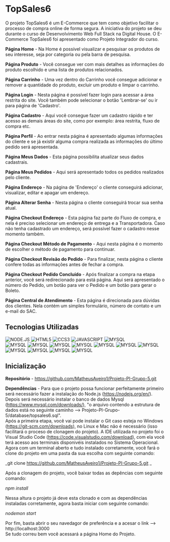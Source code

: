# TopSales6

O projeto TopSales6 é um E-Commerce que tem como objetivo facilitar o processo de compra online de forma segura.
A iniciativa do projeto se deu durante o curso de Desenvolvimento Web Full Stack na Digital House. O E-Commerce TopSales6 foi apresentado 
como Projeto Integrador do curso.

__Página Home__ - Na Home é possível visualizar e pesquisar os produtos de seu interesse, seja por categoria ou pela barra de pesquisa.

__Página Produto__ - Você consegue ver com mais detalhes as informações do produto escolhido e uma lista de produtos relacionados.

__Página Carrinho__ - Uma vez dentro do Carrinho você consegue adicionar e remover a quantidade do produto, excluir um produto e limpar o carrinho.

__Página Login__ - Nesta página é possível fazer login para acessar a área restrita do site. Você também pode selecionar o botão 'Lembrar-se' ou ir para
página de 'Cadastro'.

__Página Cadastro__ - Aqui você consegue fazer um cadastro rápido e ter acesso as demais áreas do site, como por exemplo: área restrita, fluxo de compra etc.

__Página Perfil__ - Ao entrar nesta página é apresentado algumas informações do cliente e se já existir alguma compra realizada as informações do último pedido 
será apresentada.

__Página Meus Dados__ - Esta página possibilita atualizar seus dados cadastrais.

__Página Meus Pedidos__ - Aqui será apresentado todos os pedidos realizados pelo cliente.

__Página Endereço__ - Na página de 'Endereço' o cliente conseguirá adicionar, visualizar, editar e apagar um endereço.

__Página Alterar Senha__ - Nesta página o cliente conseguirá trocar sua senha atual.

__Página Checkout Endereço__ - Esta página faz parte do Fluxo de compra, e nela é preciso selecionar um endereço de entrega e a Transportadora. Caso não tenha cadastrado um endereço, será possível fazer o cadastro nesse momento também.

__Página Checkout Método de Pagamento__ - Aqui nesta página é o momento de escolher o método de pagamento para continuar.

__Página Checkout Revisão do Pedido__ - Para finalizar, nesta página o cliente confere todas as informações antes de fechar a compra.

__Página Checkout Pedido Concluído__ - Após finalizar a compra na etapa anterior, você será redirecionado para está página. Aqui será apresentado o número
do Pedido, um botão para ver o Pedido e um botão para gerar o Boleto.

__Página Central de Atendimento__ - Esta página é direcionada para dúvidas dos clientes. Nela contém um simples formulário, número de contato e um e-mail do SAC.    


## Tecnologias Utilizadas

<div stayle="display: inline_block">
  <img algin="center" alt="NODE.JS" src="https://img.shields.io/badge/Node.js-43853D?style=for-the-badge&logo=node.js&logoColor=white">
  <img algin="center" alt="HTML5" src="https://img.shields.io/badge/HTML5-E34F26?style=for-the-badge&logo=html5&logoColor=white">
  <img algin="center" alt="CCS3" src="https://img.shields.io/badge/CSS3-1572B6?style=for-the-badge&logo=css3&logoColor=white">
  <img algin="center" alt="JAVASCRIPT" src="https://img.shields.io/badge/JavaScript-323330?style=for-the-badge&logo=javascript&logoColor=F7DF1E">
  <img algin="center" alt="MYSQL" src="https://img.shields.io/badge/MySQL-00000F?style=for-the-badge&logo=mysql&logoColor=white">
 </div>

<div stayle="display: inline_block;margin: 0 0 40px 0">
  <img algin="center" alt="MYSQL" src="https://img.shields.io/badge/bcrypt-v5.0.1-yellow">
  <img algin="center" alt="MYSQL" src="https://img.shields.io/badge/cookie--parser-v1.4.4-orange">
  <img algin="center" alt="MYSQL" src="https://img.shields.io/badge/ejs-v2.6.9-brightgreen">
  <img algin="center" alt="MYSQL" src="https://img.shields.io/badge/express-4.16.1-yellowgreen">
  <img algin="center" alt="MYSQL" src="https://img.shields.io/badge/express--session-v1.17.3-yellowgreen">
  <img algin="center" alt="MYSQL" src="https://img.shields.io/badge/express--validator-v6.14.2-yellowgreen">
  <img algin="center" alt="MYSQL" src="https://img.shields.io/badge/method--override-v3.0.0-red">
  <img algin="center" alt="MYSQL" src="https://img.shields.io/badge/multer-v1.4.5--lts.1-blue">
  <img algin="center" alt="MYSQL" src="https://img.shields.io/badge/mysql2-v2.3.3-lightgrey">
  <img algin="center" alt="MYSQL" src="https://img.shields.io/badge/sequelize-v6.23.0-lightgrey">
  <img algin="center" alt="MYSQL" src="https://img.shields.io/badge/nodemon-v2.0.19-orange">
</div>

## Inicialização

__Repositório__ - https://github.com/MatheusAveiro1/Projeto-PI-Grupo-5.git

__Dependências__ - Para que o projeto possa funcionar perfeitamente primeiro será necessário fazer a instalação do Node.js (https://nodejs.org/en/). Depois será necessário instalar o banco de dados Mysql (https://www.mysql.com/downloads/), "o arquivo contendo a estrutura de dados está no seguinte caminho --> Projeto-PI-Grupo-5/database/topsales6.sql".  
Após a primeira etapa, você vai pode instalar o Git caso esteja no Windows (https://git-scm.com/downloads), no Linux e Mac não é necessário (isso facilitará o proceso de clonagem do projeto).
A IDE utilizada no projeto foi o Visual Studio Code (https://code.visualstudio.com/download), com ela você terá acesso aos terminais disponivéis instalados no Sistema Operacional.  
Agora com um terminal aberto e tudo instalado corretamente, você fará o clone do projeto em uma pasta da sua escolha com seguinte comando:  

_git clone https://github.com/MatheusAveiro1/Projeto-PI-Grupo-5.git _

Após a clonagem do projeto, você baixar todas as depências com seguinte comando:

_npm install_

Nessa altura o projeto já deve esta clonado e com as dependências instaladas corretamente, agora basta iniciar com seguinte comando:

_nodemon start_

Por fim, basta abrir o seu navedagor de preferência e a acesar o link --> http://localhost:3000  
Se tudo correu bem você acessará a página Home do Projeto.


